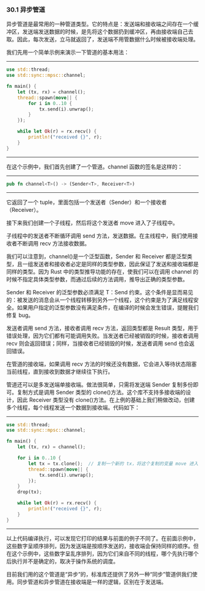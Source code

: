 ### 30.1 异步管道

异步管道是最常用的一种管道类型。它的特点是：发送端和接收端之间存在一个缓冲区，发送端发送数据的时候，是先将这个数据扔到缓冲区，再由接收端自己去取。因此，每次发送，立马就返回了，发送端不用管数据什么时候被接收端处理。

我们先用一个简单示例来演示一下管道的基本用法：

---

```rust
use std::thread;
use std::sync::mpsc::channel;

fn main() {
    let (tx, rx) = channel();
    thread::spawn(move|| {
        for i in 0..10 {
            tx.send(i).unwrap();
        }
    });

    while let Ok(r) = rx.recv() {
        println!("received {}", r);
    }
}
```

---

在这个示例中，我们首先创建了一个管道。channel 函数的签名是这样的：

---

```rust
pub fn channel<T>() -> (Sender<T>, Receiver<T>)
```

---

它返回了一个 tuple，里面包括一个发送者（Sender）和一个接收者（Receiver）。

接下来我们创建一个子线程，然后将这个发送者 move 进入了子线程中。

子线程中的发送者不断循环调用 send 方法，发送数据。在主线程中，我们使用接收者不断调用 recv 方法接收数据。

我们可以注意到，channel()是一个泛型函数，Sender 和 Receiver 都是泛型类型，且一组发送者和接收者必定是同样的类型参数，因此保证了发送和接收端都是同样的类型。因为 Rust 中的类型推导功能的存在，使我们可以在调用 channel 的时候不指定具体类型参数，而通过后续的方法调用，推导出正确的类型参数。

Sender 和 Receiver 的泛型参数必须满足 T：Send 约束。这个条件是显而易见的：被发送的消息会从一个线程转移到另外一个线程，这个约束是为了满足线程安全。如果用户指定的泛型参数没有满足条件，在编译的时候会发生错误，提醒我们修复 bug。

发送者调用 send 方法，接收者调用 recv 方法，返回类型都是 Result 类型，用于错误处理，因为它们都有可能调用失败。当发送者已经被销毁的时候，接收者调用 recv 则会返回错误；同样，当接收者已经销毁的时候，发送者调用 send 也会返回错误。

在管道的接收端，如果调用 recv 方法的时候还没有数据，它会进入等待状态阻塞当前线程，直到接收到数据才继续往下执行。

管道还可以是多发送端单接收端。做法很简单，只需将发送端 Sender 复制多份即可。复制方式是调用 Sender 类型的 clone()方法。这个库不支持多接收端的设计，因此 Receiver 类型没有 clone()方法。在上例的基础上我们稍做改动，创建多个线程，每个线程发送一个数据到接收端。代码如下：

---

```rust
use std::thread;
use std::sync::mpsc::channel;

fn main() {
    let (tx, rx) = channel();

    for i in 0..10 {
        let tx = tx.clone();  // 复制一个新的 tx，将这个复制的变量 move 进入子线程
        thread::spawn(move|| {
            tx.send(i).unwrap();
        });
    }
    drop(tx);

    while let Ok(r) = rx.recv() {
        println!("received {}", r);
    }
}
```

---

以上代码编译执行，可以发现它打印的结果与前面的例子不同了。在前面示例中，这些数字呈顺序排列，因为发送端是按顺序发送的，接收端会保持同样的顺序。但在这个示例中，这些数字呈乱序排列，因为它们来自不同的线程，哪个先执行哪个后执行并不是确定的，取决于操作系统的调度。

目前我们用的这个管道是“异步”的，标准库还提供了另外一种“同步”管道供我们使用。同步管道和异步管道在接收端是一样的逻辑，区别在于发送端。
